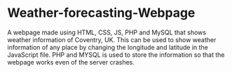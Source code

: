 # Weather-forecasting-Webpage
A webpage made using HTML, CSS, JS, PHP and MySQL that shows weather information of Coventry, UK. This can be used to show weather information of any place by changing the longitude and latitude in the JavaScript file. PHP and MYSQL is used to store the information so that the webpage works even of the server crashes.
